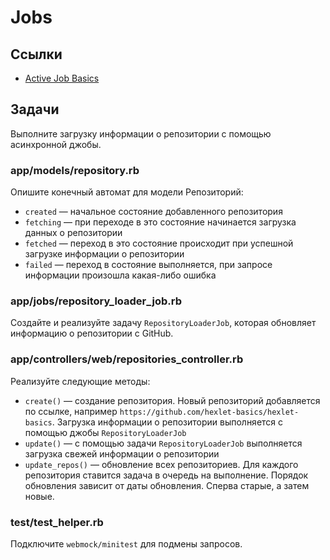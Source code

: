 # Jobs

## Ссылки

* [Active Job Basics](https://guides.rubyonrails.org/active_job_basics.html)

## Задачи

Выполните загрузку информации о репозитории с помощью асинхронной джобы.

### app/models/repository.rb

Опишите конечный автомат для модели Репозиторий:

* `created` — начальное состояние добавленного репозитория
* `fetching` — при переходе в это состояние начинается загрузка данных о репозитории
* `fetched` — переход в это состояние происходит при успешной загрузке информации о репозитории
* `failed` — переход в состояние выполняется, при запросе информации произошла какая-либо ошибка

### app/jobs/repository_loader_job.rb

Создайте и реализуйте задачу `RepositoryLoaderJob`, которая обновляет информацию о репозитории с GitHub.

### app/controllers/web/repositories_controller.rb

Реализуйте следующие методы:

* `create()` — создание репозитория. Новый репозиторий добавляется по ссылке, например `https://github.com/hexlet-basics/hexlet-basics`. Загрузка информации о репозитории выполняется с помощью джобы `RepositoryLoaderJob`
* `update()` — с помощью задачи `RepositoryLoaderJob` выполняется загрузка свежей информации о репозитории
* `update_repos()` — обновление всех репозиториев. Для каждого репозитория ставится задача в очередь на выполнение. Порядок обновления зависит от даты обновления. Сперва старые, а затем новые.

### test/test_helper.rb

Подключите `webmock/minitest` для подмены запросов.
